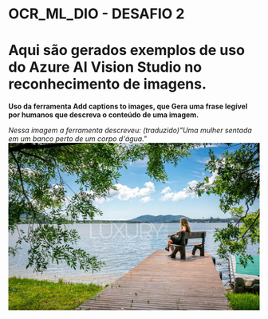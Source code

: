 # OCR_ML_DIO - DESAFIO 2

# Aqui são gerados exemplos de uso do Azure AI Vision Studio no reconhecimento de imagens. #

**Uso da ferramenta Add captions to images, que Gera uma frase legível por humanos que descreva o conteúdo de uma imagem.**

*Nessa imagem a ferramenta descreveu: (traduzido)"Uma mulher sentada em um banco perto de um corpo d'água."*
![Imagem de uma mulher sentada perto de um lago](/inputs/image-1.jpg)


